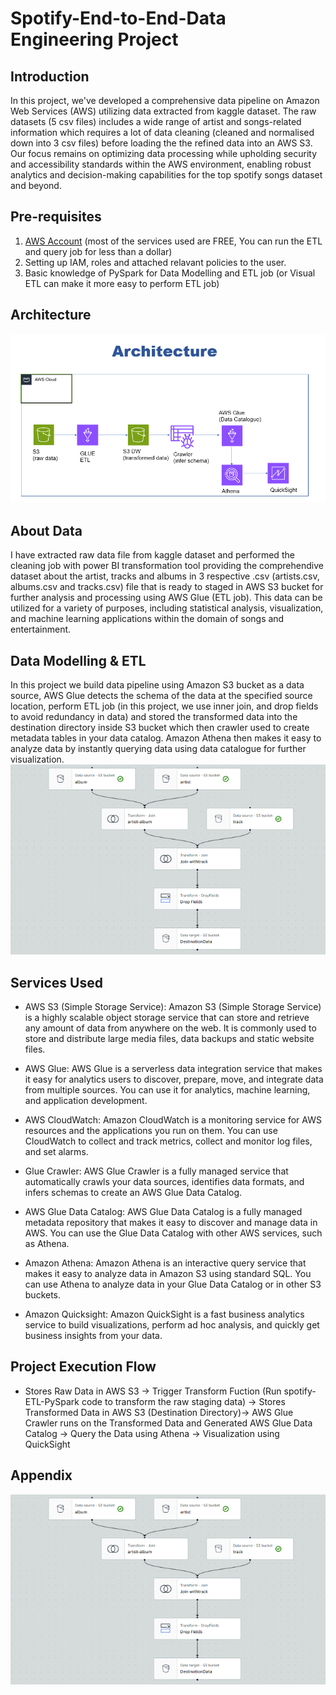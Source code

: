 # Spotify-End-to-End-Data Engineering Project
## Introduction
In this project, we've developed a comprehensive data pipeline on Amazon Web Services (AWS) utilizing data extracted from kaggle dataset. The raw datasets (5 csv files) includes a wide range of artist and songs-related information which requires a lot of data cleaning (cleaned and normalised down into 3 csv files) before loading the the refined data into an AWS S3. Our focus remains on optimizing data processing while upholding security and accessibility standards within the AWS environment, enabling robust analytics and decision-making capabilities for the top spotify songs dataset and beyond.

## Pre-requisites
1. [AWS Account](https://aws.amazon.com/console/) (most of the services used are FREE, You can run the ETL and query job for less than a dollar)
2. Setting up IAM, roles and attached relavant policies to the user.
3. Basic knowledge of PySpark for Data Modelling and ETL job (or Visual ETL can make it more easy to perform ETL job)

## Architecture
![Architechtural Diagram](https://github.com/binodkshetry/Spotify-end-to-end-data-engineering-project/blob/main/Architechture.PNG)

## About Data
I have extracted raw data file from kaggle dataset and performed the cleaning job with power BI transformation tool providing the comprehendive dataset about the artist, tracks and albums in 3 respective .csv (artists.csv, albums.csv and tracks.csv) file that is ready to staged in AWS S3 bucket for further analysis and processing using AWS Glue (ETL job). This data can be utilized for a variety of purposes, including statistical analysis, visualization, and machine learning applications within the domain of songs and entertainment.

## Data Modelling & ETL
In this project we build data pipeline using Amazon S3 bucket as a data source, AWS Glue detects the schema of the data at the specified source location, perform ETL job (in this project, we use inner join, and drop fields to avoid redundancy in data) and stored the transformed data into the destination directory inside S3 bucket which then crawler used to create metadata tables in your data catalog. Amazon Athena then makes it easy to analyze data by instantly querying data using data catalogue for further visualization.
![AWS Glue ETL job](https://github.com/binodkshetry/Spotify-end-to-end-data-engineering-project/blob/main/ETL.PNG)

## Services Used
* AWS S3 (Simple Storage Service): Amazon S3 (Simple Storage Service) is a highly scalable object storage service that can store and retrieve any amount of data from anywhere on the web. It is commonly used to store and distribute large media files, data backups and static website files.

* AWS Glue: AWS Glue is a serverless data integration service that makes it easy for analytics users to discover, prepare, move, and integrate data from multiple sources. You can use it for analytics, machine learning, and application development.

* AWS CloudWatch: Amazon CloudWatch is a monitoring service for AWS resources and the applications you run on them. You can use CloudWatch to collect and track metrics, collect and monitor log files, and set alarms.

* Glue Crawler: AWS Glue Crawler is a fully managed service that automatically crawls your data sources, identifies data formats, and infers schemas to create an AWS Glue Data Catalog.

* AWS Glue Data Catalog: AWS Glue Data Catalog is a fully managed metadata repository that makes it easy to discover and manage data in AWS. You can use the Glue Data Catalog with other AWS services, such as Athena.

* Amazon Athena: Amazon Athena is an interactive query service that makes it easy to analyze data in Amazon S3 using standard SQL. You can use Athena to analyze data in your Glue Data Catalog or in other S3 buckets.

* Amazon Quicksight: Amazon QuickSight is a fast business analytics service to build visualizations, perform ad hoc analysis, and quickly get business insights from your data.
  

## Project Execution Flow
* Stores Raw Data in AWS S3 -> Trigger Transform Fuction (Run spotify-ETL-PySpark code to transform the raw staging data) -> Stores Transformed Data in AWS S3 (Destination Directory)-> AWS Glue Crawler runs on the Transformed Data and Generated AWS Glue Data Catalog -> Query the Data using Athena -> Visualization using QuickSight


## Appendix
![Query reuslt using Athena](https://github.com/binodkshetry/Spotify-end-to-end-data-engineering-project/blob/main/ETL.PNG)
